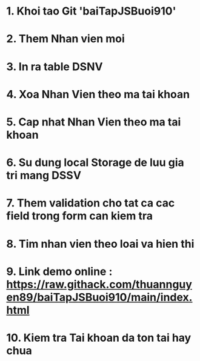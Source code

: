 # 1. Khoi tao Git 'baiTapJSBuoi910'
# 2. Them Nhan vien moi
# 3. In ra table DSNV
# 4. Xoa Nhan Vien theo ma tai khoan
# 5. Cap nhat Nhan Vien theo ma tai khoan
# 6. Su dung local Storage de luu gia tri mang DSSV
# 7. Them validation cho tat ca cac field trong form can kiem tra
# 8. Tim nhan vien theo loai va hien thi
# 9. Link demo online : https://raw.githack.com/thuannguyen89/baiTapJSBuoi910/main/index.html
# 10. Kiem tra Tai khoan da ton tai hay chua